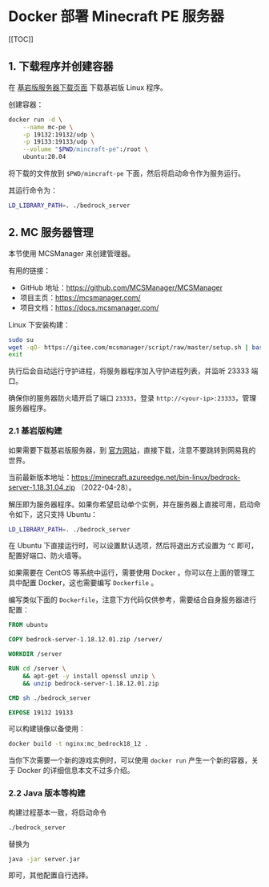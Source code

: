# Docker 部署 Minecraft PE 服务器

[[TOC]]

## 1. 下载程序并创建容器

在 [基岩版服务器下载页面](https://www.minecraft.net/zh-hans/download/server/bedrock) 下载基岩版 Linux 程序。

创建容器：

```bash
docker run -d \
    --name mc-pe \
    -p 19132:19132/udp \
    -p 19133:19133/udp \
    --volume "$PWD/mincraft-pe":/root \
    ubuntu:20.04
```

将下载的文件放到 `$PWD/mincraft-pe` 下面，然后将启动命令作为服务运行。

其运行命令为：

```bash
LD_LIBRARY_PATH=. ./bedrock_server
```

## 2. MC 服务器管理

本节使用 MCSManager 来创建管理器。

有用的链接：

- GitHub 地址：<https://github.com/MCSManager/MCSManager>
- 项目主页：<https://mcsmanager.com/>
- 项目文档：<https://docs.mcsmanager.com/>

Linux 下安装构建：

```bash
sudo su
wget -qO- https://gitee.com/mcsmanager/script/raw/master/setup.sh | bash
exit
```

执行后会自动运行守护进程，将服务器程序加入守护进程列表，并监听 23333 端口。

确保你的服务器防火墙开启了端口 `23333`，登录 `http://<your-ip>:23333`，管理服务器程序。

### 2.1 基岩版构建

如果需要下载基岩版服务器，到 [官方网站](https://www.minecraft.net/zh-hans/download/server/bedrock)，直接下载，注意不要跳转到网易我的世界。

当前最新版本地址：<https://minecraft.azureedge.net/bin-linux/bedrock-server-1.18.31.04.zip> （2022-04-28）。

解压即为服务器程序。如果你希望启动单个实例，并在服务器上直接可用，启动命令如下，这只支持 Ubuntu：

```bash
LD_LIBRARY_PATH=. ./bedrock_server
```

在 Ubuntu 下直接运行时，可以设置默认选项，然后将退出方式设置为 `^C` 即可，配置好端口、防火墙等。

如果需要在 CentOS 等系统中运行，需要使用 Docker 。你可以在上面的管理工具中配置 Docker，这也需要编写 `Dockerfile` 。

编写类似下面的 `Dockerfile`，注意下方代码仅供参考，需要结合自身服务器进行配置：

```Dockerfile
FROM ubuntu

COPY bedrock-server-1.18.12.01.zip /server/

WORKDIR /server

RUN cd /server \
    && apt-get -y install openssl unzip \
    && unzip bedrock-server-1.18.12.01.zip

CMD sh ./bedrock_server

EXPOSE 19132 19133
```

可以构建镜像以备使用：

```bash
docker build -t nginx:mc_bedrock18_12 .
```

当你下次需要一个新的游戏实例时，可以使用 `docker run` 产生一个新的容器，关于 Docker 的详细信息本文不过多介绍。

### 2.2 Java 版本等构建

构建过程基本一致，将启动命令

```bash
./bedrock_server
```

替换为

```bash
java -jar server.jar
```

即可，其他配置自行选择。
